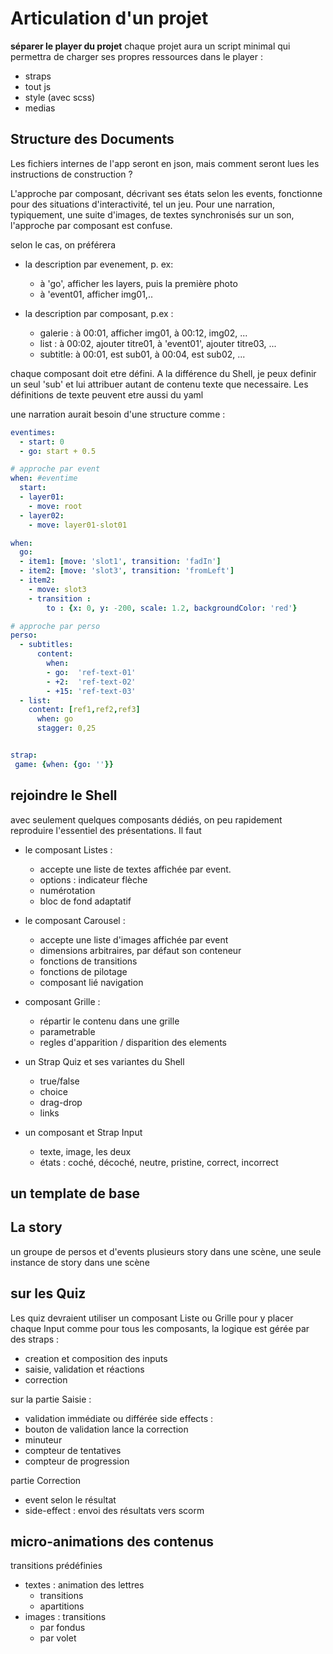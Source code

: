 
# Articulation d'un projet
**séparer le player du projet**
chaque projet aura un script minimal qui permettra de charger ses propres ressources dans le player :
- straps
- tout js
- style (avec scss)
- medias



## Structure des Documents
Les fichiers internes de l'app seront en json, mais comment seront lues les  instructions de construction ?

L'approche par composant, décrivant ses états selon les events, fonctionne pour des situations d'interactivité, tel un jeu.
Pour une narration, typiquement, une suite d'images, de textes synchronisés sur un son, l'approche par composant est confuse.

selon le cas, on préférera 
- la description par evenement, p. ex:
    - à 'go', afficher les layers, puis la première photo
    - à 'event01, afficher img01,..

- la description par composant, p.ex :
    - galerie : à 00:01, afficher img01, à 00:12, img02, ...
    - list : à 00:02, ajouter titre01, à 'event01', ajouter titre03, ...
    - subtitle: à 00:01, est sub01, à 00:04, est sub02, ...

chaque composant doit etre défini. A la différence du Shell, je peux definir un seul 'sub' et lui attribuer autant de contenu texte que necessaire.
Les définitions de texte peuvent etre aussi du yaml

une narration aurait besoin d'une structure comme :

```yaml
eventimes:
  - start: 0
  - go: start + 0.5

# approche par event
when: #eventime
  start:
  - layer01:
    - move: root
  - layer02:
    - move: layer01-slot01

when: 
  go: 
  - item1: [move: 'slot1', transition: 'fadIn']
  - item2: [move: 'slot3', transition: 'fromLeft']
  - item2:  
    - move: slot3
    - transition :
        to : {x: 0, y: -200, scale: 1.2, backgroundColor: 'red'} 

# approche par perso
perso: 
  - subtitles:
      content:
        when:
        - go:  'ref-text-01'
        - +2:  'ref-text-02'
        - +15: 'ref-text-03'
  - list:
    content: [ref1,ref2,ref3]
      when: go
      stagger: 0,25


strap:
 game: {when: {go: ''}}

```

## rejoindre le Shell
avec seulement quelques composants dédiés, on peu rapidement reproduire l'essentiel des présentations. Il faut

- le composant Listes : 
  - accepte une liste de textes affichée par event. 
  - options : indicateur flèche
  - numérotation
  - bloc de fond adaptatif

- le composant Carousel :
  - accepte une liste d'images affichée par event
  - dimensions arbitraires, par défaut son conteneur
  - fonctions de transitions
  - fonctions de pilotage
  - composant lié navigation

- composant Grille :
  - répartir le contenu dans une grille
  - parametrable
  - regles  d'apparition / disparition des elements

- un Strap Quiz et ses variantes du Shell
  - true/false
  - choice
  - drag-drop
  - links

- un composant et Strap Input
  - texte, image, les deux
  - états : coché, décoché, neutre, pristine, correct, incorrect

## un template de base

## La story
un groupe de persos et d'events 
plusieurs story dans une scène, une seule instance de story dans une scène


## sur les Quiz
Les quiz devraient utiliser un composant Liste ou Grille pour y placer chaque Input
comme pour tous les composants, la logique est gérée par des straps :
- creation et composition des inputs
- saisie, validation et réactions
- correction

sur la partie Saisie :
- validation immédiate ou différée
side effects : 
- bouton de validation lance la correction
- minuteur
- compteur de tentatives
- compteur de progression

partie Correction
- event selon le résultat
- side-effect : envoi des résultats vers scorm


## micro-animations des contenus
transitions prédéfinies 
- textes : animation des lettres
  - transitions
  - apartitions
- images : transitions 
  - par fondus
  - par volet

